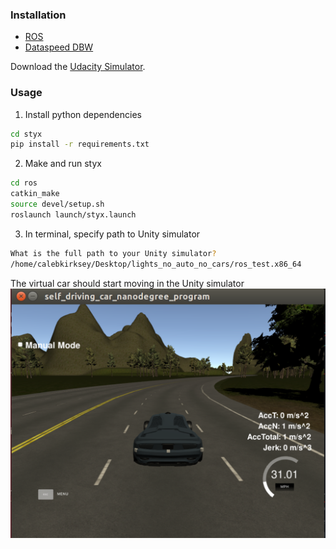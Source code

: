 ### Installation

* [ROS](http://wiki.ros.org/indigo/Installation/Ubuntu)
* [Dataspeed DBW](https://bitbucket.org/DataspeedInc/dbw_mkz_ros)

Download the [Udacity Simulator](https://github.com/udacity/self-driving-car-sim).

### Usage

1. Install python dependencies
```bash
cd styx
pip install -r requirements.txt
```
2. Make and run styx
```bash
cd ros
catkin_make
source devel/setup.sh
roslaunch launch/styx.launch
```
3. In terminal, specify path to Unity simulator
```bash
What is the full path to your Unity simulator?
/home/calebkirksey/Desktop/lights_no_auto_no_cars/ros_test.x86_64
```
The virtual car should start moving in the Unity simulator
![unity running](imgs/unity.png)
